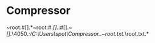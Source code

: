 # Compressor
~root:#[].*~root:#.*[].*\:#[].*\~[].*\4050.*\:/C:\Users\spot\Compressor.*\.*\~root.txt.*\root.txt\.*
